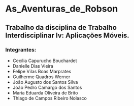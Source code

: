# As_Aventuras_de_Robson

## Trabalho da disciplina de Trabalho Interdisciplinar Iv: Aplicações Móveis.

### Integrantes:
- Cecília Capurucho Bouchardet
- Danielle Dias Vieira
- Felipe Vilas Boas Marprates
- Guilherme Quadros Werner
- João Augusto dos Santos Silva
- João Pedro Camargo dos Santos
- Maria Eduarda Oliveira de Brito
- Thiago de Campos Ribeiro Nolasco
